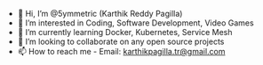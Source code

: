 - 👋 Hi, I’m @5ymmetric (Karthik Reddy Pagilla)
- 👀 I’m interested in Coding, Software Development, Video Games
- 🌱 I’m currently learning Docker, Kubernetes, Service Mesh
- 💞️ I’m looking to collaborate on any open source projects
- 📫 How to reach me - Email: karthikpagilla.tr@gmail.com

<!---
5ymmetric/5ymmetric is a ✨ special ✨ repository because its `README.md` (this file) appears on your GitHub profile.
You can click the Preview link to take a look at your changes.
--->

